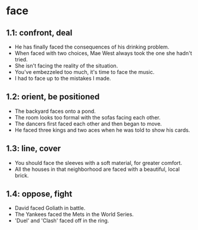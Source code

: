 # face
## 1.1: confront, deal

  *  He has finally faced the consequences of his drinking problem.
  *  When faced with two choices, Mae West always took the one she hadn't tried.
  *  She isn't facing the reality of the situation.
  *  You've embezzeled too much, it's time to face the music.
  *  I had to face up to the mistakes I made.

## 1.2: orient, be positioned

  *  The backyard faces onto a pond.
  *  The room looks too formal with the sofas facing each other.
  *  The dancers first faced each other and then began to move.
  *  He faced three kings and two aces when he was told to show his cards.

## 1.3: line, cover

  *  You should face the sleeves with a soft material, for greater comfort.
  *  All the houses in that neighborhood are faced with a beautiful, local brick.

## 1.4: oppose, fight

  *  David faced Goliath in battle.
  *  The Yankees faced the Mets in the World Series.
  *  'Duel' and 'Clash' faced off in the ring.
